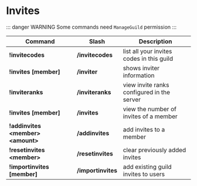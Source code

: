# Invites

::: danger WARNING
Some commands need `ManageGuild` permission
::: 

| Command                             | Slash              | Description                                |
| ----------------------------------- | ------------------ | ------------------------------------------ |
| **!invitecodes**                    | **/invitecodes**   | list all your invites codes in this guild  |
| **!invites \[member]**              | **/inviter**       | shows inviter information                  |
| **!inviteranks**                    | **/inviteranks**   | view invite ranks configured in the server |
| **!invites \[member]**              | **/invites**       | view the number of invites of a member     |
| **!addinvites \<member> \<amount>** | **/addinvites**    | add invites to a member                    |
| **!resetinvites \<member>**         | **/resetinvites**  | clear previously added invites             |
| **!importinvites \[member]**        | **/importinvites** | add existing guild invites to users        |